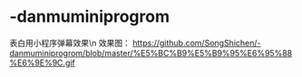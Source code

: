 # -danmuminiprogrom
表白用小程序弹幕效果\n
效果图：
https://github.com/SongShichen/-danmuminiprogrom/blob/master/%E5%BC%B9%E5%B9%95%E6%95%88%E6%9E%9C.gif
